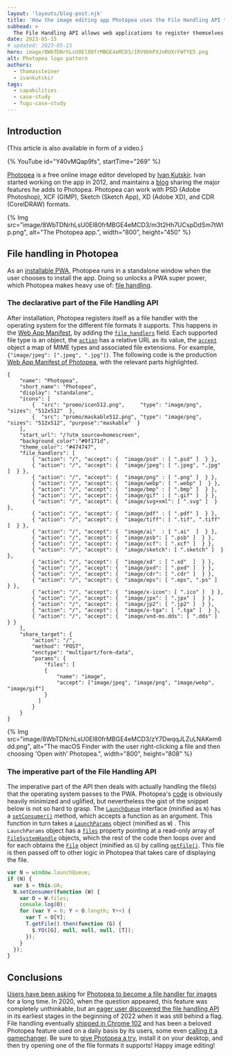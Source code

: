 ```yaml
---
layout: 'layouts/blog-post.njk'
title: 'How the image editing app Photopea uses the File Handling API to let users open files from their file explorer'
subhead: >
  The File Handling API allows web applications to register themselves as a file handler for file formats the application can support. Learn how the image editing application Photopea makes use of this API.
date: 2023-05-15
# updated: 2023-05-15
hero: image/8WbTDNrhLsU0El80frMBGE4eMCD3/IRV9bhPXJnRUXrFWfYE5.png
alt: Photopea logo pattern
authors:
  - thomassteiner
  - ivankutskir
tags:
  - capabilities
  - case-study
  - fugu-case-study
---
```


## Introduction

(This article is also available in form of a video.)

{% YouTube id="Y40vMQap9fs", startTime="269" %}

[Photopea](https://www.photopea.com/) is a free online image editor developed by [Ivan Kutskir](https://blog.ivank.net/). Ivan started working on the app in 2012, and maintains a [blog](https://blog.photopea.com/) sharing the major features he adds to Photopea. Photopea can work with PSD (Adobe Photoshop), XCF (GIMP), Sketch (Sketch App), XD (Adobe XD), and CDR (CorelDRAW) formats.

{% Img src="image/8WbTDNrhLsU0El80frMBGE4eMCD3/m3t2Hh7UCspDdSm7tWIp.png", alt="The Photopea app.", width="800", height="450" %}

## File handling in Photopea

As an [installable PWA](https://web.dev/articles/install-criteria), Photopea runs in a standalone window when the user chooses to install the app. Doing so unlocks a PWA super power, which Photopea makes heavy use of: [file handling](/articles/file-handling/).

### The declarative part of the File Handling API

After installation, Photopea registers itself as a file handler with the operating system for the different file formats it supports. This happens in the [Web App Manifest](https://developer.mozilla.org/es/docs/Web/Manifest), by adding the [`file_handlers`](/articles/file-handling/#the-declarative-part-of-the-file-handling-api) field. Each supported file type is an object, the [`action`](/articles/file-handling/#the-declarative-part-of-the-file-handling-api:~:text=An-,%22action%22,-property%20that%20points) has a relative URL as its value, the [`accept`](/articles/file-handling/#the-declarative-part-of-the-file-handling-api:~:text=An-,%22accept%22,-property%20with%20an) object a map of MIME types and associated file extensions. For example, `{"image/jpeg": [".jpeg", ".jpg"]}`. The following code is the production [Web App Manifest of Photopea](https://www.photopea.com/manifest.json), with the relevant parts highlighted.

```json/11-34
{
	"name": "Photopea",
	"short_name": "Photopea",
	"display": "standalone",
	"icons": [
		{  "src": "promo/icon512.png",     "type": "image/png", "sizes": "512x512"  },
		{  "src": "promo/maskable512.png", "type": "image/png", "sizes": "512x512", "purpose":"maskable"  }
	],
	"start_url": "/?utm_source=homescreen",
	"background_color":"#0f171d",
	"theme_color": "#474747",
	"file_handlers": [
		{ "action": "/", "accept": {  "image/psd" : [ ".psd" ]  } },
		{ "action": "/", "accept": {  "image/jpeg": [ ".jpeg", ".jpg" ]  } },
		{ "action": "/", "accept": {  "image/png" : [ ".png" ]  } },
		{ "action": "/", "accept": {  "image/webp": [ ".webp" ]  } },
		{ "action": "/", "accept": {  "image/bmp" : [ ".bmp" ]  } },
		{ "action": "/", "accept": {  "image/gif" : [ ".gif" ]  } },
		{ "action": "/", "accept": {  "image/svg+xml": [ ".svg" ]  } },
		{ "action": "/", "accept": {  "image/pdf" : [ ".pdf" ]  } },
		{ "action": "/", "accept": {  "image/tiff": [ ".tif", ".tiff" ]  } },
		{ "action": "/", "accept": {  "image/ai"  : [ ".ai"  ]  } },
		{ "action": "/", "accept": {  "image/psb": [ ".psb" ]  } },
		{ "action": "/", "accept": {  "image/xcf": [ ".xcf" ]  } },
		{ "action": "/", "accept": {  "image/sketch": [ ".sketch" ]  } },
		{ "action": "/", "accept": {  "image/xd" : [ ".xd"  ]  } },
		{ "action": "/", "accept": {  "image/pxd": [ ".pxd" ]  } },
		{ "action": "/", "accept": {  "image/cdr": [ ".cdr" ]  } },
		{ "action": "/", "accept": {  "image/eps": [ ".eps", ".ps" ]  } },
		{ "action": "/", "accept": {  "image/x-icon": [ ".ico" ]  } },
		{ "action": "/", "accept": {  "image/jpx": [ ".jpx" ]  } },
		{ "action": "/", "accept": {  "image/jp2": [ ".jp2" ]  } },
		{ "action": "/", "accept": {  "image/x-tga": [ ".tga" ]  } },
		{ "action": "/", "accept": {  "image/vnd-ms.dds": [ ".dds" ]  } }
	],
	"share_target": {
		"action": "/",
		"method": "POST",
		"enctype": "multipart/form-data",
		"params": {
			"files": [
			{
				"name": "image",
				"accept": ["image/jpeg", "image/png", "image/webp", "image/gif"]
			}
		  ]
		}
	}
}
```

{% Img src="image/8WbTDNrhLsU0El80frMBGE4eMCD3/zY7DwqqJLZuLNAKem6dd.png", alt="The macOS Finder with the user right-clicking a file and then choosing 'Open with' Photopea.", width="800", height="808" %}

### The imperative part of the File Handling API

The imperative part of the API then deals with actually handling the file(s) that the operating system passes to the PWA. Photopea's [code](https://www.photopea.com/code/pp/pp.js) is obviously heavily minimized and uglified, but nevertheless the gist of the snippet below is not so hard to grasp. The [`LaunchQueue`](https://developer.mozilla.org/docs/Web/API/LaunchQueue) interface (minified as `N`) has a [`setConsumer()`](https://developer.mozilla.org/docs/Web/API/LaunchQueue/setConsumer) method, which accepts a function as an argument. This function in turn takes a [`LaunchParams`](https://developer.mozilla.org/docs/Web/API/LaunchParams) object (minified as `W`) . This `LaunchParams` object has a [`files`](https://developer.mozilla.org/docs/Web/API/LaunchParams/files) property pointing at a read-only array of [`FileSystemHandle`](https://developer.mozilla.org/docs/Web/API/FileSystemHandle) objects, which the rest of the code then loops over and for each obtains the [`File`](https://developer.mozilla.org/docs/Web/API/File) object (minified as `G`) by calling [`getFile()`](https://developer.mozilla.org/docs/Web/API/FileSystemFileHandle/getFile). This file is then passed off to other logic in Photopea that takes care of displaying the file.

```js
var N = window.launchQueue;
if (N) {
  var $ = this.UA;
  N.setConsumer(function (W) {
    var O = W.files;
    console.log(O);
    for (var Y = 0; Y < O.length; Y++) {
      var T = O[Y];
      T.getFile().then(function (G) {
        $.YO([G], null, null, null, [T]);
      });
    }
  });
}
```

## Conclusions

[Users have been asking](https://www.reddit.com/r/photopea/comments/nwokkt/making_photopea_the_default_image_editor/) for [Photopea to become a file handler for images](https://github.com/photopea/photopea/issues/1901) for a long time. In 2020, when the question appeared, this feature was completely unthinkable, but an [eager user discovered the file handling API](https://github.com/photopea/photopea/issues/1901#issuecomment-1010608610) in its earliest stages in the beginning of 2022 when it was still behind a flag. File handling eventually [shipped in Chrome 102](https://fugu-tracker.web.app/#file-handling) and has been a beloved Photopea feature used on a daily basis by its users, some even [calling it a gamechanger](https://github.com/photopea/photopea/issues/1901#issuecomment-1011285025). Be sure to [give Photopea a try](https://www.photopea.com/), install it on your desktop, and then try opening one of the file formats it supports! Happy image editing!

